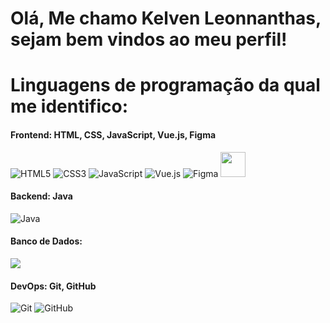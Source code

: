 # Olá, Me chamo Kelven Leonnanthas, sejam bem vindos ao meu perfil!
# Linguagens de programação da qual me identifico:
#### Frontend: HTML, CSS, JavaScript, Vue.js, Figma
![HTML5](https://img.shields.io/badge/HTML5-E34F26?style=flat&logo=html5&logoColor=white)
![CSS3](https://img.shields.io/badge/CSS3-1572B6?style=flat&logo=css3&logoColor=white)
![JavaScript](https://img.shields.io/badge/JavaScript-F7DF1E?style=flat&logo=javascript&logoColor=black)
![Vue.js](https://img.shields.io/badge/Vue.js-4FC08D?style=flat&logo=vue.js&logoColor=white)
![Figma](https://img.shields.io/badge/Figma-F24E1E?style=flat&logo=figma&logoColor=white)
<img src="https://cdn.jsdelivr.net/gh/devicons/devicon@latest/icons/python/python-original.svg" width="40" height="40">

#### Backend: Java
![Java](https://img.shields.io/badge/Java-007396?style=flat&logo=java&logoColor=white)

#### Banco de Dados:
<img src="https://cdn.jsdelivr.net/gh/devicons/devicon@latest/icons/postgresql/postgresql-plain-wordmark.svg" />

#### DevOps: Git, GitHub
![Git](https://img.shields.io/badge/Git-F05032?style=flat&logo=git&logoColor=white)
![GitHub](https://img.shields.io/badge/GitHub-100000?style=flat&logo=github&logoColor=white)
